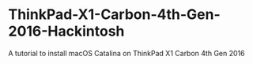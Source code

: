 # ThinkPad-X1-Carbon-4th-Gen-2016-Hackintosh
A tutorial to install macOS Catalina on ThinkPad X1 Carbon 4th Gen 2016
